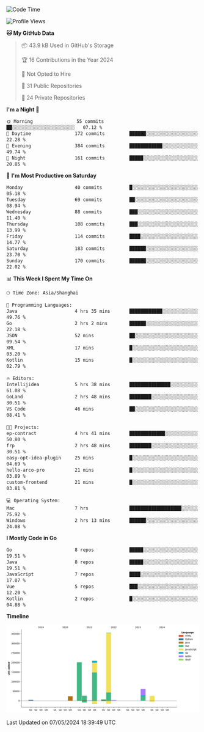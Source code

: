 <!--START_SECTION:waka-->
![Code Time](http://img.shields.io/badge/Code%20Time-2%2C348%20hrs%2039%20mins-blue)

![Profile Views](http://img.shields.io/badge/Profile%20Views-1-blue)

**🐱 My GitHub Data** 

> 📦 43.9 kB Used in GitHub's Storage 
 > 
> 🏆 16 Contributions in the Year 2024
 > 
> 🚫 Not Opted to Hire
 > 
> 📜 31 Public Repositories 
 > 
> 🔑 24 Private Repositories 
 > 
**I'm a Night 🦉** 

```text
🌞 Morning                55 commits          ██░░░░░░░░░░░░░░░░░░░░░░░   07.12 % 
🌆 Daytime                172 commits         ██████░░░░░░░░░░░░░░░░░░░   22.28 % 
🌃 Evening                384 commits         ████████████░░░░░░░░░░░░░   49.74 % 
🌙 Night                  161 commits         █████░░░░░░░░░░░░░░░░░░░░   20.85 % 
```
📅 **I'm Most Productive on Saturday** 

```text
Monday                   40 commits          █░░░░░░░░░░░░░░░░░░░░░░░░   05.18 % 
Tuesday                  69 commits          ██░░░░░░░░░░░░░░░░░░░░░░░   08.94 % 
Wednesday                88 commits          ███░░░░░░░░░░░░░░░░░░░░░░   11.40 % 
Thursday                 108 commits         ███░░░░░░░░░░░░░░░░░░░░░░   13.99 % 
Friday                   114 commits         ████░░░░░░░░░░░░░░░░░░░░░   14.77 % 
Saturday                 183 commits         ██████░░░░░░░░░░░░░░░░░░░   23.70 % 
Sunday                   170 commits         ██████░░░░░░░░░░░░░░░░░░░   22.02 % 
```


📊 **This Week I Spent My Time On** 

```text
🕑︎ Time Zone: Asia/Shanghai

💬 Programming Languages: 
Java                     4 hrs 35 mins       ████████████░░░░░░░░░░░░░   49.76 % 
Go                       2 hrs 2 mins        ██████░░░░░░░░░░░░░░░░░░░   22.18 % 
JSON                     52 mins             ██░░░░░░░░░░░░░░░░░░░░░░░   09.54 % 
XML                      17 mins             █░░░░░░░░░░░░░░░░░░░░░░░░   03.20 % 
Kotlin                   15 mins             █░░░░░░░░░░░░░░░░░░░░░░░░   02.79 % 

🔥 Editors: 
Intellijidea             5 hrs 38 mins       ███████████████░░░░░░░░░░   61.08 % 
GoLand                   2 hrs 48 mins       ████████░░░░░░░░░░░░░░░░░   30.51 % 
VS Code                  46 mins             ██░░░░░░░░░░░░░░░░░░░░░░░   08.41 % 

🐱‍💻 Projects: 
ep-contract              4 hrs 41 mins       █████████████░░░░░░░░░░░░   50.80 % 
frp                      2 hrs 48 mins       ████████░░░░░░░░░░░░░░░░░   30.51 % 
easy-opt-idea-plugin     25 mins             █░░░░░░░░░░░░░░░░░░░░░░░░   04.69 % 
hello-arco-pro           21 mins             █░░░░░░░░░░░░░░░░░░░░░░░░   03.89 % 
custom-frontend          21 mins             █░░░░░░░░░░░░░░░░░░░░░░░░   03.81 % 

💻 Operating System: 
Mac                      7 hrs               ███████████████████░░░░░░   75.92 % 
Windows                  2 hrs 13 mins       ██████░░░░░░░░░░░░░░░░░░░   24.08 % 
```

**I Mostly Code in Go** 

```text
Go                       8 repos             █████░░░░░░░░░░░░░░░░░░░░   19.51 % 
Java                     8 repos             █████░░░░░░░░░░░░░░░░░░░░   19.51 % 
JavaScript               7 repos             ████░░░░░░░░░░░░░░░░░░░░░   17.07 % 
Vue                      5 repos             ███░░░░░░░░░░░░░░░░░░░░░░   12.20 % 
Kotlin                   2 repos             █░░░░░░░░░░░░░░░░░░░░░░░░   04.88 % 
```



**Timeline**

![Lines of Code chart](https://raw.githubusercontent.com/youtiaoguagua/youtiaoguagua/master/assets/bar_graph.png)


 Last Updated on 07/05/2024 18:39:49 UTC
<!--END_SECTION:waka-->